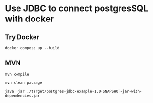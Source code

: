 # Use JDBC to connect postgresSQL with docker


## Try Docker
```
docker compose up --build
```

## MVN
```
mvn compile
```

```
mvn clean package
```

```
java -jar ./target/postgres-jdbc-example-1.0-SNAPSHOT-jar-with-dependencies.jar
```